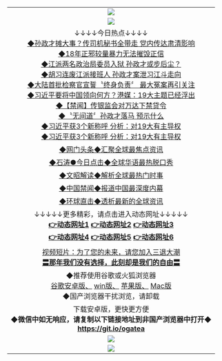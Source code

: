 <table>
  <tr>
    <td align=center><img src="https://github.com/gyhhx/image-upload/blob/master/gypic2-1.jpg" /></td>
  </tr>
  <tr>
  <td align=center><img src="https://github.com/gyhhx/image-upload/blob/master/%E5%BE%AE%E4%BF%A1%E8%AF%B4%E6%98%8E4.jpg" />
  </td>
  </tr>
 <tr>
<td align=center>↓↓↓↓今日热点↓↓↓↓<br/>
<a href="https://rawgit.com/onorm/up/master/oGate.htm?c826788&from=gygit1">◆孙政才摊大事？传司机秘书全带走 党内传达肃清影响</a><br/>
<a href="https://rawgit.com/onorm/up/master/oGate.htm?c826784&from=gygit1">◆18年正邪较量暴力无法摧毁正信</a><br/>
<a href="https://rawgit.com/onorm/up/master/oGate.htm?c826783&from=gygit1">◆江派两名政治局委员入狱 孙政才或步后尘？</a><br/>
<a href="https://rawgit.com/onorm/up/master/oGate.htm?c826703&from=gygit1">◆胡习连废江派接班人 孙政才案泄习江斗走向</a><br/>
<a href="https://rawgit.com/onorm/up/master/oGate.htm?c826780&from=gygit1">◆大陆首批检察官宣誓〝终身负责〞 最大冤案再引关注</a><br/>
<a href="https://rawgit.com/onorm/up/master/oGate.htm?c826775&from=gygit1">◆习近平要将中国领向何方？港媒：19大主题已经浮出</a><br/>
<a href="https://rawgit.com/onorm/up/master/oGate.htm?c826715&from=gygit1">◆【禁闻】传银监会对万达下禁贷令</a><br/>
<a href="https://rawgit.com/onorm/up/master/oGate.htm?c826676&from=gygit1">◆〝无间道〞孙政才落马 预示什么</a><br/>
<a href="https://rawgit.com/onorm/up/master/oGate.htm?c826772&from=gygit1">◆习近平获3个新称呼 分析：对19大有主导权</a><br/>
<a href="https://rawgit.com/onorm/up/master/oGate.htm?c826772&from=gygit1">◆习近平获3个新称呼 分析：对19大有主导权</a><br/>
</td>
   </tr>

  <tr>
<td align=center>
<a href="https://rawgit.com/onorm/up/master/oGate.htm?ogNews&from=gygit1">◆网门头条◆汇聚全球最焦点资讯</a><br/>
   </tr>
  <tr>
    <td align=center>
<a href="https://rawgit.com/onorm/up/master/oGate.htm?c816850&from=gygit1">◆石涛●今日点击◆全球华语最热脱口秀</a><br/>
    </td>
  </tr>
  <tr>
    <td align=center>
<a href="https://rawgit.com/onorm/up/master/oGate.htm?c816857&from=gygit1">◆文昭解读◆解析全球最热门时事</a><br/>
    </td>
  </tr>
  <tr>
    <td align=center>
<a href="https://rawgit.com/onorm/up/master/oGate.htm?c816860&from=gygit1">◆中国禁闻◆报道中国最深度内幕</a><br/>
   </tr>
  <tr>
      <td align=center>
<a href="https://rawgit.com/onorm/up/master/oGate.htm?c816855&from=gygit1">◆环球直击◆透析最新的全球资讯</a><br/>
   </tr>
    <tr>
      <td align=center>↓↓↓↓↓更多精彩，请点击进入动态网址↓↓↓↓↓<br/>
      <a href="https://rawgit.com/onorm/up/master/oGate.htm?from=gygit1"><b>👉动态网址1</b></a>
      <a href="https://s3.amazonaws.com/ogate/oGate.htm?from=gygit2"><b>👉动态网址2</b></a>
      <a href="https://s3-ap-southeast-2.amazonaws.com/ogatey/oGate.htm?from=gygit3"><b>👉动态网址3</b><br/></a>
      <a href="https://s3.eu-west-2.amazonaws.com/ogatel/oGate.htm?from=gygit4"><b>👉动态网址4</b></a>
      <a href="https://s3.eu-central-1.amazonaws.com/ogatef/oGate.htm?from=gygit5"><b>👉动态网址5</b></a>
      <a href="https://s3.ap-south-1.amazonaws.com/ogatem/oGate.htm?from=gygit6"><b>👉动态网址6</b></a>
    </td>
  </tr>
  <tr>
  <td align=center>
  <a href="https://s3.ap-south-1.amazonaws.com/ogatem/oGate.htm?c816846_2_1&from=gygit5">视频短片：为了您的未来，请您加入三退大潮</a><br/>
      <a href="https://s3.ap-south-1.amazonaws.com/ogatem/oGate.htm?ogST.aspx&from=gygit5"><b>〓那年我们没有选择，此刻却是我们的自由〓<br/></a>
      </td>
  </tr>
  <tr>
    <td align=center>
◆推荐使用谷歌或火狐浏览器<br/>
<a href="https://chrome.cn.uptodown.com/android">谷歌安卓版、</a>
<a href="https://google-chrome.cn.uptodown.com/windows">win版、</a>
<a href="https://chrome.cn.uptodown.com/iphone">苹果版、</a>
<a href="https://google-chrome.cn.uptodown.com/mac">Mac版</a><br/>
◆国产浏览器干扰浏览，请卸载<br/>
</td>
  </tr>
   <tr>
    <td align=center>
      下载安卓版，更快更方便  <br/> 
    <b/>◆微信中如无响应，请复制以下链接地址到非国产浏览器中打开◆<br/><a href="https://raw.githubusercontent.com/ogate/up/master/ogate.apk">https://git.io/ogatea</a><br/>
    </td>
  </tr>
  <tr>
    <td align=center><img src="https://github.com/gyhhx/image-upload/blob/master/%E5%BE%AE%E4%BF%A1%E8%AF%B4%E6%98%8E.jpg" /></td>
 </tr> 
   
 <tr>
    <td align=center><img src="https://cloud.githubusercontent.com/assets/11880933/15631437/70d0a74e-259d-11e6-946f-6237b4b657bd.jpg"/></td>
  </tr>
</table>    
